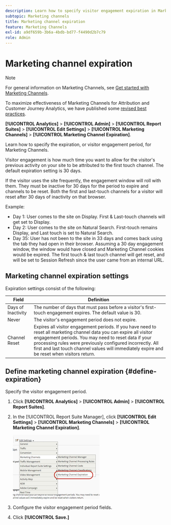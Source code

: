 ```yaml
---
description: Learn how to specify visitor engagement expiration in Marketing Channels.
subtopic: Marketing channels
title: Marketing channel expiration
feature: Marketing Channels
exl-id: a9df659b-3b6a-4bdb-bd77-f4490d2b7c79
role: Admin
---
```

# Marketing channel expiration

>[!NOTE]
>
> For general information on Marketing Channels, see [Get started with Marketing Channels](/help/components/c-marketing-channels/c-getting-started-mchannel.md).
>
> To maximize effectiveness of Marketing Channels for Attribution and Customer Journey Analytics, we have published some [revised best practices](/help/components/c-marketing-channels/mchannel-best-practices.md).

**[!UICONTROL Analytics]** > **[!UICONTROL Admin]** > **[!UICONTROL Report Suites]** > **[!UICONTROL Edit Settings]** > **[!UICONTROL Marketing Channels]** > **[!UICONTROL Marketing Channel Expiration]**.

Learn how to specify the expiration, or visitor engagement period, for Marketing Channels.

Visitor engagement is how much time you want to allow for the visitor's previous activity on your site to be attributed to the first touch channel. The default expiration setting is 30 days. 

If the visitor uses the site frequently, the engagement window will roll with them. They must be inactive for 30 days for the period to expire and channels to be reset. Both the first and last-touch channels for a visitor will reset after 30 days of inactivity on that browser. 

Example:

* Day 1: User comes to the site on Display. First & Last-touch channels will get set to Display.
* Day 2: User comes to the site on Natural Search. First-touch remains Display, and Last touch is set to Natural Search.
* Day 35: User has not been to the site in 33 days and comes back using the tab they had open in their browser. Assuming a 30 day engagement window, the window would have closed and Marketing Channel cookies would be expired. The first touch & last touch channel will get reset, and will be set to Session Refresh since the user came from an internal URL.

## Marketing channel expiration settings

Expiration settings consist of the following:

| Field  | Definition  |
|--- |--- |
|Days of Inactivity|The number of days that must pass before a visitor's first-touch engagement expires. The default value is 30.|
|Never|The visitor's engagement period does not expire.|
|Channel Reset|Expires all visitor engagement periods.  If you have need to reset all marketing channel data you can expire all visitor engagement periods. You may need to reset data if your processing rules were previously configured incorrectly. All first and last touch channel values will immediately expire and be reset when visitors return.|

## Define marketing channel expiration {#define-expiration}

Specify the visitor engagement period.

1. Click **[!UICONTROL Analytics]** > **[!UICONTROL Admin]** > **[!UICONTROL Report Suites]**.
2. In the [!UICONTROL Report Suite Manager], click **[!UICONTROL Edit Settings]** > **[!UICONTROL Marketing Channels]** > **[!UICONTROL Marketing Channel Expiration]**.

   ![](assets/mchannel_expiration.png)

3. Configure the visitor engagement period fields.
4. Click **[!UICONTROL Save.]**
